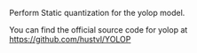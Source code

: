 Perform Static quantization for the yolop model.

You can find the official source code for yolop at https://github.com/hustvl/YOLOP